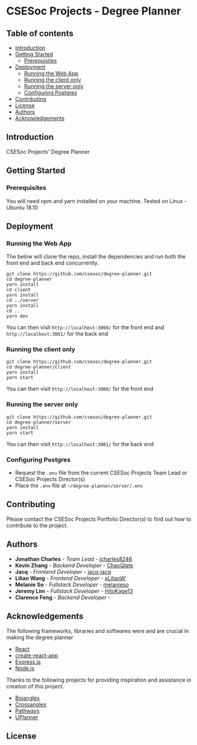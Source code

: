 # CSESoc Projects - Degree Planner

## Table of contents
* [Introduction](#introduction)
* [Getting Started](#getting-started)
    * [Prerequisites](#prerequisites)
* [Deployment](#deployment)
    * [Running the Web App](#run-web-app)
    * [Running the client only](#run-client)
    * [Running the server only](#run-server)
    * [Configuring Postgres](#configure-postgres)
* [Contributing](#contributing)
* [License](#license)
* [Authors](#authors)
* [Acknowledgements](#acknowledgements)

## Introduction

CSESoc Projects' Degree Planner

## Getting Started

### Prerequisites

You will need npm and yarn installed on your machine. Tested on Linux - Ubuntu 18.10

## Deployment

### Running the Web App

The below will clone the repo, install the dependencies and run both the front end and back end concurrently.
```
git clone https://github.com/csesoc/degree-planner.git
cd degree-planner
yarn install
cd client
yarn install
cd ../server
yarn install
cd ..
yarn dev
```

You can then visit ```http://localhost:3000/``` for the front end and ```http://localhost:3001/``` for the back end

### Running the client only

```
git clone https://github.com/csesoc/degree-planner.git
cd degree-planner/client
yarn install
yarn start
```

You can then visit ```http://localhost:3000/``` for the front end

### Running the server only

```
git clone https://github.com/csesoc/degree-planner.git
cd degree-planner/server
yarn install
yarn start
```

You can then visit ```http://localhost:3001/``` for the back end

### Configuring Postgres

* Request the `.env` file from the current CSESoc Projects Team Lead or CSESoc Projects Director(s)
* Place the `.env` file at ```~/degree-planner/server/.env```

## Contributing

Please contact the CSESoc Projects Portfolio Director(s) to find out how to contribute to the project.

## Authors

* **Jonathan Charles** - *Team Lead* - [jcharles8246](https://github.com/jcharles8246)
* **Kevin Zhang** - *Backend Developer* - [ChaoQlate](https://github.com/ChaoQlate)
* **Jacq** - *Frontend Developer* - [jacq-jacq](https://github.com/jacq-jacq)
* **Lilian Wang** - *Frontend Developer* - [xLilianW](https://github.com/xLilianW)
* **Melanie So** - *Fullstack Developer* - [melanieso](https://github.com/melanieso)
* **Jeremy Lim** - *Fullstack Developer* - [HitoKage13](https://github.com/HitoKage13)
* **Clarence Feng** - *Backend Developer* - []()

## Acknowledgements

The following frameworks, libraries and softwares were and are crucial in making the degree planner
* [React](https://reactjs.org/)
* [create-react-app](https://facebook.github.io/create-react-app/)
* [Express.js](https://expressjs.com)
* [Node.js](https://nodejs.org/en/)

Thanks to the following projects for providing inspiration and assistance in creation of this project.

* [Bojangles](http://tdransfield.net/utilities/bojangles)
* [Crossangles](https://my.campusbiblestudy.org)
* [Pathways](https://github.com/csesoc/pathways)
* [UPlanner](https://uplanner.bopa.ng)

## License



